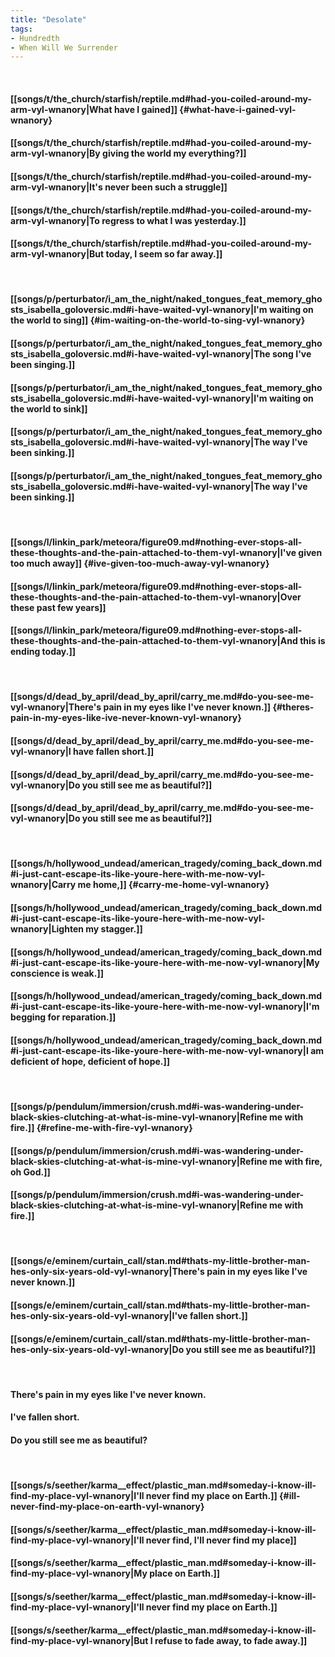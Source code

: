 ```yaml
---
title: "Desolate"
tags:
- Hundredth
- When Will We Surrender
---
```

&nbsp;
#### [[songs/t/the_church/starfish/reptile.md#had-you-coiled-around-my-arm-vyl-wnanory|What have I gained]] {#what-have-i-gained-vyl-wnanory}
#### [[songs/t/the_church/starfish/reptile.md#had-you-coiled-around-my-arm-vyl-wnanory|By giving the world my everything?]]
#### [[songs/t/the_church/starfish/reptile.md#had-you-coiled-around-my-arm-vyl-wnanory|It's never been such a struggle]]
#### [[songs/t/the_church/starfish/reptile.md#had-you-coiled-around-my-arm-vyl-wnanory|To regress to what I was yesterday.]]
#### [[songs/t/the_church/starfish/reptile.md#had-you-coiled-around-my-arm-vyl-wnanory|But today, I seem so far away.]]
&nbsp;
#### [[songs/p/perturbator/i_am_the_night/naked_tongues_feat_memory_ghosts_isabella_goloversic.md#i-have-waited-vyl-wnanory|I'm waiting on the world to sing]] {#im-waiting-on-the-world-to-sing-vyl-wnanory}
#### [[songs/p/perturbator/i_am_the_night/naked_tongues_feat_memory_ghosts_isabella_goloversic.md#i-have-waited-vyl-wnanory|The song I've been singing.]]
#### [[songs/p/perturbator/i_am_the_night/naked_tongues_feat_memory_ghosts_isabella_goloversic.md#i-have-waited-vyl-wnanory|I'm waiting on the world to sink]]
#### [[songs/p/perturbator/i_am_the_night/naked_tongues_feat_memory_ghosts_isabella_goloversic.md#i-have-waited-vyl-wnanory|The way I've been sinking.]]
#### [[songs/p/perturbator/i_am_the_night/naked_tongues_feat_memory_ghosts_isabella_goloversic.md#i-have-waited-vyl-wnanory|The way I've been sinking.]]
&nbsp;
#### [[songs/l/linkin_park/meteora/figure09.md#nothing-ever-stops-all-these-thoughts-and-the-pain-attached-to-them-vyl-wnanory|I've given too much away]] {#ive-given-too-much-away-vyl-wnanory}
#### [[songs/l/linkin_park/meteora/figure09.md#nothing-ever-stops-all-these-thoughts-and-the-pain-attached-to-them-vyl-wnanory|Over these past few years]]
#### [[songs/l/linkin_park/meteora/figure09.md#nothing-ever-stops-all-these-thoughts-and-the-pain-attached-to-them-vyl-wnanory|And this is ending today.]]
&nbsp;
#### [[songs/d/dead_by_april/dead_by_april/carry_me.md#do-you-see-me-vyl-wnanory|There's pain in my eyes like I've never known.]] {#theres-pain-in-my-eyes-like-ive-never-known-vyl-wnanory}
#### [[songs/d/dead_by_april/dead_by_april/carry_me.md#do-you-see-me-vyl-wnanory|I have fallen short.]]
#### [[songs/d/dead_by_april/dead_by_april/carry_me.md#do-you-see-me-vyl-wnanory|Do you still see me as beautiful?]]
#### [[songs/d/dead_by_april/dead_by_april/carry_me.md#do-you-see-me-vyl-wnanory|Do you still see me as beautiful?]]
&nbsp;
#### [[songs/h/hollywood_undead/american_tragedy/coming_back_down.md#i-just-cant-escape-its-like-youre-here-with-me-now-vyl-wnanory|Carry me home,]] {#carry-me-home-vyl-wnanory}
#### [[songs/h/hollywood_undead/american_tragedy/coming_back_down.md#i-just-cant-escape-its-like-youre-here-with-me-now-vyl-wnanory|Lighten my stagger.]]
#### [[songs/h/hollywood_undead/american_tragedy/coming_back_down.md#i-just-cant-escape-its-like-youre-here-with-me-now-vyl-wnanory|My conscience is weak.]]
#### [[songs/h/hollywood_undead/american_tragedy/coming_back_down.md#i-just-cant-escape-its-like-youre-here-with-me-now-vyl-wnanory|I'm begging for reparation.]]
#### [[songs/h/hollywood_undead/american_tragedy/coming_back_down.md#i-just-cant-escape-its-like-youre-here-with-me-now-vyl-wnanory|I am deficient of hope, deficient of hope.]]
&nbsp;
#### [[songs/p/pendulum/immersion/crush.md#i-was-wandering-under-black-skies-clutching-at-what-is-mine-vyl-wnanory|Refine me with fire.]] {#refine-me-with-fire-vyl-wnanory}
#### [[songs/p/pendulum/immersion/crush.md#i-was-wandering-under-black-skies-clutching-at-what-is-mine-vyl-wnanory|Refine me with fire, oh God.]]
#### [[songs/p/pendulum/immersion/crush.md#i-was-wandering-under-black-skies-clutching-at-what-is-mine-vyl-wnanory|Refine me with fire.]]
&nbsp;
#### [[songs/e/eminem/curtain_call/stan.md#thats-my-little-brother-man-hes-only-six-years-old-vyl-wnanory|There's pain in my eyes like I've never known.]]
#### [[songs/e/eminem/curtain_call/stan.md#thats-my-little-brother-man-hes-only-six-years-old-vyl-wnanory|I've fallen short.]]
#### [[songs/e/eminem/curtain_call/stan.md#thats-my-little-brother-man-hes-only-six-years-old-vyl-wnanory|Do you still see me as beautiful?]]
&nbsp;
#### There's pain in my eyes like I've never known.
#### I've fallen short.
#### Do you still see me as beautiful?
&nbsp;
#### [[songs/s/seether/karma__effect/plastic_man.md#someday-i-know-ill-find-my-place-vyl-wnanory|I'll never find my place on Earth.]] {#ill-never-find-my-place-on-earth-vyl-wnanory}
#### [[songs/s/seether/karma__effect/plastic_man.md#someday-i-know-ill-find-my-place-vyl-wnanory|I'll never find, I'll never find my place]]
#### [[songs/s/seether/karma__effect/plastic_man.md#someday-i-know-ill-find-my-place-vyl-wnanory|My place on Earth.]]
#### [[songs/s/seether/karma__effect/plastic_man.md#someday-i-know-ill-find-my-place-vyl-wnanory|I'll never find my place on Earth.]]
#### [[songs/s/seether/karma__effect/plastic_man.md#someday-i-know-ill-find-my-place-vyl-wnanory|But I refuse to fade away, to fade away.]]
